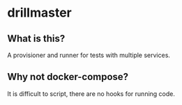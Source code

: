 # drillmaster

## What is this?

A provisioner and runner for tests with multiple services.

## Why not docker-compose?

It is difficult to script, there are no hooks for running code.